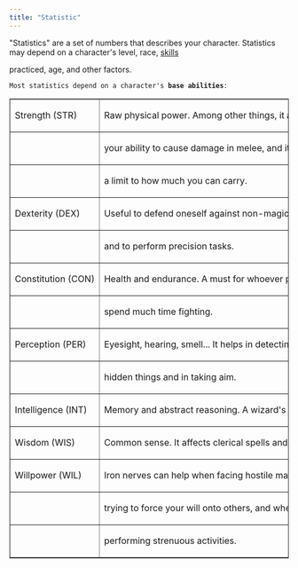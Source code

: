 ```yaml
---
title: "Statistic"
---
```


"Statistics" are a set of numbers that describes your character.
Statistics may depend on a character's level, race,
<a href="help-body.php?subject=skills.html">skills</a>

practiced, age, and other factors.

`Most statistics depend on a character's `<B>`base abilities`</B>`: `



<TABLE BORDER UNITS=relative WIDTH="96%" COLSPEC=L26.67,L73.33>
<TR>
<TD ALIGN=left>

Strength (STR)

</TD>
<TD ALIGN=left>

Raw physical power. Among other things, it affects

</TD>
</TR>
<TR>
<TD ALIGN=left>
</TD>
<TD ALIGN=left>

your ability to cause damage in melee, and it sets

</TD>
</TR>
<TR>
<TD ALIGN=left>
</TD>
<TD ALIGN=left>

a limit to how much you can carry.

</TD>
</TR>
<TR>
<TD ALIGN=left>

Dexterity (DEX)

</TD>
<TD ALIGN=left>

Useful to defend oneself against non-magical damage,

</TD>
</TR>
<TR>
<TD ALIGN=left>
</TD>
<TD ALIGN=left>

and to perform precision tasks.

</TD>
</TR>
<TR>
<TD ALIGN=left>

Constitution (CON)

</TD>
<TD ALIGN=left>

Health and endurance. A must for whoever plans to

</TD>
</TR>
<TR>
<TD ALIGN=left>
</TD>
<TD ALIGN=left>

spend much time fighting.

</TD>
</TR>
<TR>
<TD ALIGN=left>

Perception (PER)

</TD>
<TD ALIGN=left>

Eyesight, hearing, smell... It helps in detecting

</TD>
</TR>
<TR>
<TD ALIGN=left>
</TD>
<TD ALIGN=left>

hidden things and in taking aim.

</TD>
</TR>
<TR>
<TD ALIGN=left>

Intelligence (INT)

</TD>
<TD ALIGN=left>

Memory and abstract reasoning. A wizard's best friend.

</TD>
</TR>
<TR>
<TD ALIGN=left>

Wisdom (WIS)

</TD>
<TD ALIGN=left>

Common sense. It affects clerical spells and herblore.

</TD>
</TR>
<TR>
<TD ALIGN=left>

Willpower (WIL)

</TD>
<TD ALIGN=left>

Iron nerves can help when facing hostile magic, when

</TD>
</TR>
<TR>
<TD ALIGN=left>
</TD>
<TD ALIGN=left>

trying to force your will onto others, and when

</TD>
</TR>
<TR>
<TD ALIGN=left>
</TD>
<TD ALIGN=left>

performing strenuous activities.

</TD>
</TR>
</TABLE>
